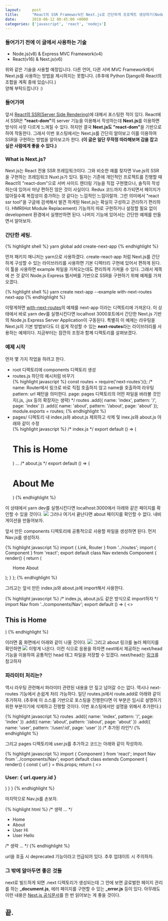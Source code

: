 ```yaml
---
layout:		post
title:		"React의 SSR Framework인 Next.js로 간단하게 프로젝트 생성하기(Node.js Express)"
date:		2018-06-12 00:45:00 +0000
categories:	['javascript', 'react', 'nodejs']
---
```


<h3>들어가기 전에 이 글에서 사용하는 기술</h3>
<ul>
	<li>Node.js(v8) & Express MVC Framework(v4)</li>
	<li>React(v16) & Next.js(v6)</li>
</ul>
<p>
위와 같은 기술을 사용할 예정입니다. 다른 언어, 다른 서버 MVC Framework에서 Next.js를 사용하는 방법을 제시하지는 못합니다.
(추후에 Python Django와 React의 조합을 계획 중에 있습니다.)<br>
양해 부탁드립니다 :)
</p>
<h3>들어가며</h3>
<p>
	앞서 <a href="/blog/react-ssr">React의 SSR(Server Side Rendering)</a>에 대해서 포스팅한 적이 있다.
	React에서 SSR은 <b>"react-dom"</b>의 server 기능을 이용해서 작성하는데 <b>Next.js</b>를 이용하면 방식이 사뭇 다르게 느껴질 수 있다.
	하지만 결국 <b>Next.js도 "react-dom"</b>을 기반으로 하여 작동한다.
	그래서 이번 포스팅에서는 Next.js를 간단히 알아보고 이를 이용하여 SSR을 구현하는 방법을 알아보고자 한다.
	<b>(이 글은 일단 무작정 따라해보며 감을 잡고 싶은 사람에게 좋을 수 있다.)</b>
</p>
<h3>What is Next.js?</h3>
<p>
	Next.js는 React 전용 SSR 프레임워크이다.
	그와 비슷한 예를 찾자면 Vue.js의 SSR을 구현하는 프레임워크 Nuxt.js가 있다.
	필자는 기존에 개인적인 프로젝트를 진행할 때 React의 "react-dom"으로 서버 사이드 렌더링 기능을 직접 구현했으나,
	솔직히 작성하는데 있어서 마냥 편하진 않은 것이 사실이다.
	Redux 코드까지 추가되면서 페이지가 많아질수록 복잡성이 증가하는 것 같다는 느낌적인 느낌이랄까.
	그런 의미에서 "react ssr tool"을 구글에 검색해서 발견 하게된 Next.js는 확실히 구성하고 관리하기 편리하다.
	HMR(Hot Module Replacement) 기능까지 따로 구현하거나 설정할 필요 없이 development 환경에서 실행만하면 된다.
	나머지 기능에 있어서는 간단한 예제를 만들면서 알아보자.
</p>
<h3>간단한 세팅.</h3>
{% highlight shell %}
yarn global add create-next-app
{% endhighlight %}
<p>
	먼저 패키지 매니저는 yarn으로 사용하겠다.
	create-react-app 처럼 Next.js를 간단하게 구성할 수 있는 라이브러리를 사용하면 기본 디렉터리 구현에 있어서 편하게 된다.
	이 툴을 사용하면 example 파일을 가져오는데도 편리하게 가져올 수 있다.
	그래서 제목에 쓴 것 같이 Node.js Express 웹서버를 기반으로 SSR을 구현하기 위해 예제를 가져오겠다.
</p>
{% highlight shell %}
yarn create next-app --example with-next-routes next-app
{% endhighlight %}
<p>
	이렇게하면 <a target="_blank" href="https://github.com/zeit/next.js/tree/canary/examples/with-next-routes">with-next-routes</a>의 예제를 next-app 이라는 디렉토리에 가져온다.
	이 상태에서 바로 yarn dev를 실행시킨다면 localhost 3000포트에서 간단한 Next.js 기반의 Node.js Express Server Application이 구동된다.
	특별히 이 예제는 라우팅을 Next.js의 기본 방법보다도 더 쉽게 작성할 수 있는 <b>next-routes</b>라는 라이브러리를 사용하는 예제이다.
	지금부터는 잠깐의 조정과 함께 디렉토리를 살펴보겠다.
</p>
<h3>예제 시작</h3>
<p>
	먼저 몇 가지 작업을 하려고 한다.
</p>
<ul>
	<li>root 디렉토리에 components 디렉토리 생성</li>
	<li>routes.js 하단의 예시처럼 바꾸기</li>
{% highlight javascript %}
const routes = require('next-routes')();
/*
name: Router에서 링크로 바로 직접 호출하지 않고 name을 호출하여 라우팅
pattern: url 패턴을 의미한다.
page: pages 디렉토리의 어떤 파일을 바라볼 것인지(.js, .jsx 등의 확장자는 생략)
*/
routes
.add({ name: 'index', pattern: '/', page: 'index' })
.add({ name: 'about', pattern: '/about', page: 'about' });
module.exports = routes;
{% endhighlight %}
	<li>pages/ 디렉토리 내 index.js와 about.js 제외하고 삭제 및 inex.js와 about.js 아래와 같이 수정</li>
{% highlight javascript %}
/* index.js */
export default () => (
<h1>This is Home</h1>
)
...
/* about.js */
export default () => (
<h1>About Me</h1>
)
{% endhighlight %}
</ul>
<p>
	이 상태에서 yarn dev를 실행시킨다면 localhost:3000에서 아래와 같은 페이지를 확인할 수 있을 것이다.
	<img src='/assets/img{{ page.id }}/index.png'/>
	그러나 여기서 끝난다면 about 페이지를 확인할 수 없다. 내비게이션을 만들어보자.
</p>
<p>
	앞서 만든 components 디렉토리에 공통적으로 사용할 파일을 생성하면 된다. 먼저 Nav.js를 생성하자.
</p>
{% highlight javascript %}
import { Link, Router } from '../routes';
import { Component } from 'react';
export default class Nav extends Component {
  render() {
    return (
      <ul>
        <Link route="index"><a>Home</a></Link>
        <Link route="about"><a>About</a></Link>
      </ul>
    );
  }
};
{% endhighlight %}
<p>
	그리고는 앞서 만든 index.js와 about.js에 import해서 사용한다.
</p>
{% highlight javascript %}
/* index.js, about.js도 같은 방식으로 import하자 */
import Nav from '../components/Nav';
export default () => (
  <>
    <Nav/>
    <h1>This is Home</h1>
  </>
)
{% endhighlight %}
<p>
	이러면 홈 화면에서 아래와 같이 나올 것이다.
	<img src="/assets/img/{{ page.id }}/nav-index.png"/>
	그리고 about 링크를 눌러 페이지를 확인하면
	<img src="/assets/img/{{ page.id }}/nav-about.png"/>
	이렇게 나온다. 이런 식으로 응용을 하자면 next에서 제공하는 next/head 기능을 이용하여 공통적인 head 태그 파일을 저장할 수 있겠다.
	next/head는 <a target="_blank" href="https://github.com/zeit/next.js/#populating-head">링크</a>를 참고하자
</p>
<h3>파라미터 처리는?</h3>
<p>
	역시 라우팅 관련해서 파라미터 관련된 내용을 안 짚고 넘어갈 수는 없다.
	역시나 next-routes 기능에서 손쉽게 처리 가능하다.
	일단 routes.js에서 route.add로 아래와 같이 추가하자.
	(추후에 이 소스를 기반으로 포스팅을 진행한다면 이 부분은 임시로 설명하기 위한 부분이기에 삭제하고 진행할 것이다.
	이번 포스팅에서만 설명을 위해서 추가한다.)
</p>
{% highlight javascript %}
routes
  .add({ name: 'index', pattern: '/', page: 'index' })
  .add({ name: 'about', pattern: '/about', page: 'about' })
  .add({ name: 'user', pattern: '/user/:id', page: 'user' }) /* 추가된 라인*/
{% endhighlight %}
<p>
	그리고 pages 디렉토리에 user.js를 추가하고 코드는 아래와 같이 작성하자.
</p>
{% highlight javascript %}
import { Component } from 'react';
import Nav from '../components/Nav';
export default class extends Component {
  render() {
    const { url } = this.props;
    return (
      <>
        <Nav/>
        <h1>User: { url.query.id }</h1>
      </>
    )
  }
}
{% endhighlight %}
<p>
	마지막으로 Nav.js를 손보자.
</p>
{% highlight html %}
/* 생략 ... */
<ul>
	<li><Link route="index"><a>Home</a></Link></li>
	<li><Link route="about"><a>About</a></Link></li>
	<li><Link route="user" params={% raw %}{{id: 'hi'}}{% endraw %}><a>User Hi</a></Link></li>
	<li><Link route="user" params={% raw %}{{id: 'hello'}}{% endraw %}><a>User Hello</a></Link></li>
</ul>
/* 생략 ... */
{% endhighlight %}
<p>
	url을 호출 시 deprecated 기능이라고 언급되어 있다.
	추후 업데이트 시 주의하자.
</p>
<h3>그 밖에 알아두면 좋은 것들</h3>
<p>
	next로 빌드하게 되면 .next 디렉토리가 생성되는데 그 안에 보면 글로벌한 페이지 관리를 하는 <b>_document.js</b>,
	에러 페이지를 구현할 수 있는 <b>_error.js</b> 등이 있다.
	아무래도 이런 내용은 <a target="_blank" href="https://nextjs.org/docs/#setup">Next.js 공식문서</a>를 한 번 읽어보는 게 좋을 것이다.
</p>
<h2>끝.</h2>
